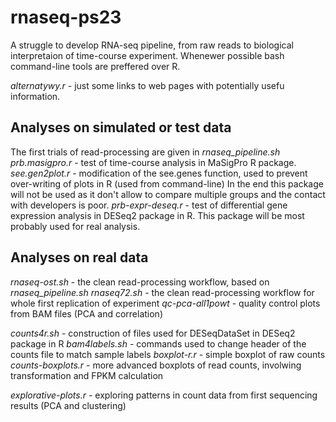 # rnaseq-ps23
A struggle to develop RNA-seq pipeline, from raw reads to biological interpretaion of time-course experiment.
Whenewer possible bash command-line tools are preffered over R.

*alternatywy.r* - just some links to web pages with potentially usefu information.

## Analyses on simulated or test data
The first trials of read-processing are given in *rnaseq_pipeline.sh*
*prb.masigpro.r* - test of time-course analysis in MaSigPro R package.
*see.gen2plot.r* - modification of the see.genes function, used to prevent over-writing of plots in R (used from command-line)
In the end this package will not be used as it don't allow to compare multiple groups and the contact with developers is poor.
*prb-expr-deseq.r* - test of differential gene expression analysis in DESeq2 package in R. This package will be most probably used for real analysis.

## Analyses on real data
*rnaseq-ost.sh* - the clean read-processing workflow, based on *rnaseq_pipeline.sh*
*rnaseq72.sh* - the clean read-processing workflow for whole first replication of experiment
*qc-pca-all1powt* - quality control plots from BAM files (PCA and correlation)

*counts4r.sh* - construction of files used for DESeqDataSet in DESeq2 package in R
*bam4labels.sh* - commands used to change header of the counts file to match sample labels
*boxplot-r.r* - simple boxplot of raw counts
*counts-boxplots.r* - more advanced boxplots of read counts, involwing transformation and FPKM calculation

*explorative-plots.r* - exploring patterns in count data from first sequencing results (PCA and clustering)


